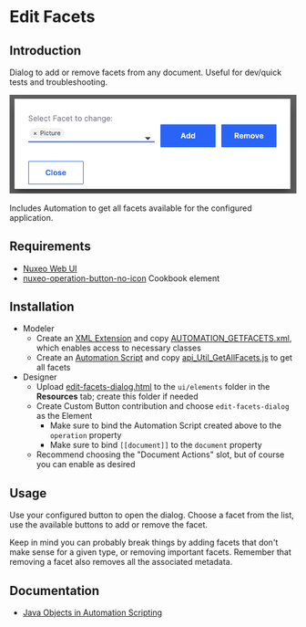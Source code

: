 # Edit Facets

## Introduction

Dialog to add or remove facets from any document. Useful for dev/quick tests and troubleshooting.

![preview](image.png)

Includes Automation to get all facets available for the configured application.

## Requirements

* [Nuxeo Web UI](https://doc.nuxeo.com/n/y8x)
* [nuxeo-operation-button-no-icon](../nuxeo-operation-button-no-icon/) Cookbook element

## Installation

* Modeler
  * Create an [XML Extension](https://doc.nuxeo.com/nxdoc/how-to-contribute-to-an-extension/#contributing-using-nuxeo-studio) and copy [AUTOMATION_GETFACETS.xml](modeler/AUTOMATION_GETFACETS.xml), which enables access to necessary classes
  * Create an [Automation Script](https://doc.nuxeo.com/n/E2x) and copy [api_Util_GetAllFacets.js](modeler/api_Util_GetAllFacets.js) to get all facets
* Designer
  * Upload [edit-facets-dialog.html](designer/edit-facets-dialog.html) to the `ui/elements` folder in the **Resources** tab; create this folder if needed
  * Create Custom Button contribution and choose `edit-facets-dialog` as the Element
    * Make sure to bind the Automation Script created above to the `operation` property
    * Make sure to bind `[[document]]` to the `document` property
  * Recommend choosing the "Document Actions" slot, but of course you can enable as desired

## Usage

Use your configured button to open the dialog. Choose a facet from the list, use the available buttons to add or remove the facet.

Keep in mind you can probably break things by adding facets that don't make sense for a given type, or removing important facets. Remember that removing a facet also removes all the associated metadata.

## Documentation

- [Java Objects in Automation Scripting](https://doc.nuxeo.com/nxdoc/automation-scripting/#java-objects-in-automation-scripting)
